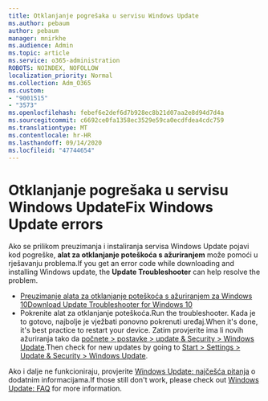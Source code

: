 ```yaml
---
title: Otklanjanje pogrešaka u servisu Windows Update
ms.author: pebaum
author: pebaum
manager: mnirkhe
ms.audience: Admin
ms.topic: article
ms.service: o365-administration
ROBOTS: NOINDEX, NOFOLLOW
localization_priority: Normal
ms.collection: Adm_O365
ms.custom:
- "9001515"
- "3573"
ms.openlocfilehash: febef6e2def6d7b928ec8b21d07aa2e8d94d7d4a
ms.sourcegitcommit: c6692ce0fa1358ec3529e59ca0ecdfdea4cdc759
ms.translationtype: MT
ms.contentlocale: hr-HR
ms.lasthandoff: 09/14/2020
ms.locfileid: "47744654"
---
```

# <a name="fix-windows-update-errors"></a><span data-ttu-id="73bfd-102">Otklanjanje pogrešaka u servisu Windows Update</span><span class="sxs-lookup"><span data-stu-id="73bfd-102">Fix Windows Update errors</span></span>

<span data-ttu-id="73bfd-103">Ako se prilikom preuzimanja i instaliranja servisa Windows Update pojavi kod pogreške, **alat za otklanjanje poteškoća s ažuriranjem** može pomoći u rješavanju problema.</span><span class="sxs-lookup"><span data-stu-id="73bfd-103">If you get an error code while downloading and installing Windows update, the **Update Troubleshooter** can help resolve the problem.</span></span>

- [<span data-ttu-id="73bfd-104">Preuzimanje alata za otklanjanje poteškoća s ažuriranjem za Windows 10</span><span class="sxs-lookup"><span data-stu-id="73bfd-104">Download Update Troubleshooter for Windows 10</span></span>](https://support.microsoft.com/help/4027322/windows-update-troubleshooter)
- <span data-ttu-id="73bfd-105">Pokrenite alat za otklanjanje poteškoća.</span><span class="sxs-lookup"><span data-stu-id="73bfd-105">Run the troubleshooter.</span></span> <span data-ttu-id="73bfd-106">Kada je to gotovo, najbolje je vježbati ponovno pokrenuti uređaj.</span><span class="sxs-lookup"><span data-stu-id="73bfd-106">When it's done, it's best practice to restart your device.</span></span> <span data-ttu-id="73bfd-107">Zatim provjerite ima li novih ažuriranja tako da [počnete > postavke > update & Security > Windows Update](ms-settings:windowsupdate).</span><span class="sxs-lookup"><span data-stu-id="73bfd-107">Then check for new updates by going to [Start > Settings > Update & Security > Windows Update](ms-settings:windowsupdate).</span></span>

<span data-ttu-id="73bfd-108">Ako i dalje ne funkcioniraju, provjerite [Windows Update: najčešća pitanja](https://support.microsoft.com/help/12373/windows-update-faq) o dodatnim informacijama.</span><span class="sxs-lookup"><span data-stu-id="73bfd-108">If those still don't work, please check out [Windows Update: FAQ](https://support.microsoft.com/help/12373/windows-update-faq) for more information.</span></span>
